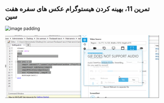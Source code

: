 ## تمرین 11، بهینه کردن هیستوگرام عکس های سفره هفت سین


![image padding](https://github.com/semnan-university-ai/image-processing-class-002/raw/main/exercises/msg67/asset/finalPadding.png)

![image padding](exercises/msg67/Haftsin/2022-04-28-16-40-34.gif)
